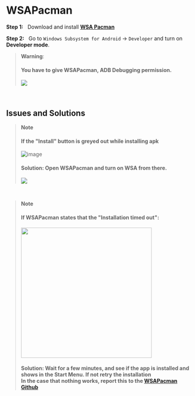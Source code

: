 # WSAPacman

**Step 1:** &nbsp; Download and install [**WSA Pacman**](https://github.com/alesimula/wsa_pacman/releases) 

**Step 2:** &nbsp; Go to `Windows Subsystem for Android` → `Developer` and turn on **Developer mode**.

> **Warning**:
> #### You have to give WSAPacman, ADB Debugging permission.
> 
> ![](https://media.discordapp.net/attachments/1015131233824538624/1062611905249820733/allow.png)

&nbsp;
&nbsp;

## Issues and Solutions

> **Note** 
> #### If the "Install" button is greyed out while installing apk
>
> ![image](https://user-images.githubusercontent.com/68516357/215341077-162f64c0-bea5-4f39-9f48-a8d5acaa5cf3.png)
>
> #### Solution: Open WSAPacman and turn on WSA from there. 
>![](https://media.discordapp.net/attachments/1015131233824538624/1062610433506287708/WSA-pacman_x7UaiviLSW.png)

</br>

> **Note** 
> #### If WSAPacman states that the "Installation timed out": 
>
> <img src="https://user-images.githubusercontent.com/68516357/222983664-cf41ac0b-194b-4c11-9b40-2975eea6c176.png" style="width: 350px;"/>
>
> #### Solution: Wait for a few minutes, and see if the app is installed and shows in the Start Menu. If not retry the installation </br> In the case that nothing works, report this to the [WSAPacman Github](https://github.com/alesimula/wsa_pacman)  
